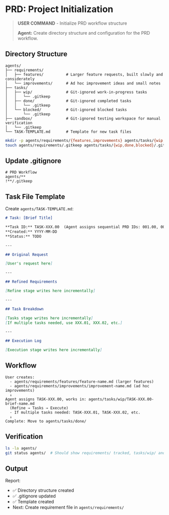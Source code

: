 # PRD: Project Initialization

> **USER COMMAND** - Initialize PRD workflow structure
> 
> **Agent:** Create directory structure and configuration for the PRD workflow.

## Directory Structure

```
agents/
├── requirements/
│   ├── features/          # Larger feature requests, built slowly and considerately
│   └── improvements/      # Ad hoc improvement ideas and small notes
├── tasks/
│   ├── wip/               # Git-ignored work-in-progress tasks
│   │   └── .gitkeep
│   ├── done/              # Git-ignored completed tasks
│   │   └── .gitkeep
│   └── blocked/           # Git-ignored blocked tasks
│       └── .gitkeep
├── sandbox/               # Git-ignored testing workspace for manual verification
│   └── .gitkeep
└── TASK-TEMPLATE.md       # Template for new task files
```

```bash
mkdir -p agents/requirements/{features,improvements} agents/tasks/{wip,done,blocked} agents/sandbox
touch agents/requirements/.gitkeep agents/tasks/{wip,done,blocked}/.gitkeep agents/sandbox/.gitkeep
```

## Update .gitignore

```gitignore
# PRD Workflow
agents/**
!**/.gitkeep
```

## Task File Template

Create `agents/TASK-TEMPLATE.md`:

```markdown
# Task: [Brief Title]

**Task ID:** TASK-XXX.00  (Agent assigns sequential PRD IDs: 001.00, 002.00, etc.)
**Created:** YYYY-MM-DD
**Status:** TODO

---

## Original Request

[User's request here]

---

## Refined Requirements

[Refine stage writes here incrementally]

---

## Task Breakdown

[Tasks stage writes here incrementally]
[If multiple tasks needed, use XXX.01, XXX.02, etc.]

---

## Execution Log

[Execution stage writes here incrementally]
```

## Workflow

```
User creates:
  - agents/requirements/features/feature-name.md (larger features)
  - agents/requirements/improvements/improvement-name.md (ad hoc improvements)
  ↓
Agent assigns TASK-XXX.00, works in: agents/tasks/wip/TASK-XXX.00-brief-name.md
  (Refine → Tasks → Execute)
  - If multiple tasks needed: TASK-XXX.01, TASK-XXX.02, etc.
  ↓
Complete: Move to agents/tasks/done/
```

## Verification

```bash
ls -la agents/
git status agents/  # Should show requirements/ tracked, tasks/wip/ and tasks/done/ ignored
```

## Output

Report:
- ✅ Directory structure created
- ✅ .gitignore updated
- ✅ Template created
- Next: Create requirement file in `agents/requirements/`
